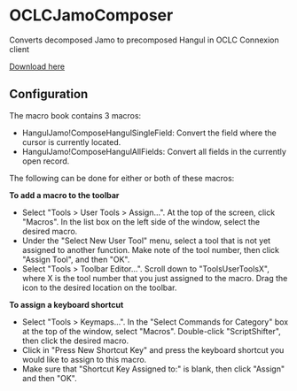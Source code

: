 # OCLCJamoComposer
Converts decomposed Jamo to precomposed Hangul in OCLC Connexion client

[Download here](https://github.com/pulibrary/OCLCJamoComposer/releases/latest/download/InstallOCLCJamoComposer.exe)

## Configuration

The macro book contains 3 macros:
- HangulJamo!ComposeHangulSingleField: Convert the field where the cursor is currently located.
- HangulJamo!ComposeHangulAllFields: Convert all fields in the currently open record.

The following can be done for either or both of these macros:

**To add a macro to the toolbar**
- Select "Tools > User Tools > Assign...". At the top of the screen, click "Macros". In the list box on the left side of the window, select the desired macro.
- Under the "Select New User Tool" menu, select a tool that is not yet assigned to another function. Make note of the tool number, then click "Assign Tool", and then "OK".
- Select "Tools > Toolbar Editor...". Scroll down to "ToolsUserToolsX", where X is the tool number that you just assigned to the macro. Drag the icon to the desired location on the toolbar.
  
**To assign a keyboard shortcut**
- Select "Tools > Keymaps...". In the "Select Commands for Category" box at the top of the window, select "Macros". Double-click "ScriptShifter", then click the desired macro.
- Click in "Press New Shortcut Key" and press the keyboard shortcut you would like to assign to this macro.
- Make sure that "Shortcut Key Assigned to:" is blank, then click "Assign" and then "OK".
